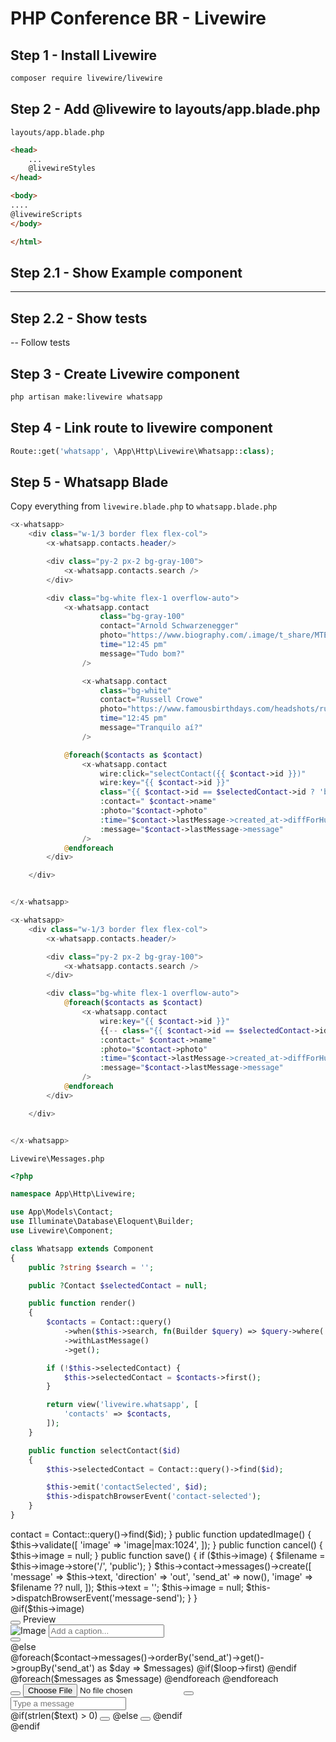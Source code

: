 # PHP Conference BR - Livewire

## Step 1 - Install Livewire

``` bash
composer require livewire/livewire
```

## Step 2 - Add @livewire to layouts/app.blade.php

`layouts/app.blade.php`
``` html
<head>
    ...
    @livewireStyles
</head>

<body>
....
@livewireScripts
</body>

</html>
```

## Step 2.1 - Show Example component


-----

## Step 2.2 - Show tests

-- Follow tests


## Step 3 - Create Livewire component

``` bash
php artisan make:livewire whatsapp
```

## Step 4 - Link route to livewire component

``` php
Route::get('whatsapp', \App\Http\Livewire\Whatsapp::class);
```

## Step 5 - Whatsapp Blade

Copy everything from `livewire.blade.php` to `whatsapp.blade.php`
``` php
<x-whatsapp>
    <div class="w-1/3 border flex flex-col">
        <x-whatsapp.contacts.header/>

        <div class="py-2 px-2 bg-gray-100">
            <x-whatsapp.contacts.search />
        </div>

        <div class="bg-white flex-1 overflow-auto">
            <x-whatsapp.contact
                    class="bg-gray-100"
                    contact="Arnold Schwarzenegger"
                    photo="https://www.biography.com/.image/t_share/MTE5NDg0MDU1MTIyMTE4MTU5/arnold-schwarzenegger-9476355-1-402.jpg"
                    time="12:45 pm"
                    message="Tudo bom?"
                />

                <x-whatsapp.contact
                    class="bg-white"
                    contact="Russell Crowe"
                    photo="https://www.famousbirthdays.com/headshots/russell-crowe-6.jpg"
                    time="12:45 pm"
                    message="Tranquilo aí?"
                />

            @foreach($contacts as $contact)
                <x-whatsapp.contact
                    wire:click="selectContact({{ $contact->id }})"
                    wire:key="{{ $contact->id }}"
                    class="{{ $contact->id == $selectedContact->id ? 'bg-gray-100' : 'bg-white'}}"
                    :contact=" $contact->name"
                    :photo="$contact->photo"
                    :time="$contact->lastMessage->created_at->diffForHumans()"
                    :message="$contact->lastMessage->message"
                />
            @endforeach
        </div>

    </div>


</x-whatsapp>

```

``` php
<x-whatsapp>
    <div class="w-1/3 border flex flex-col">
        <x-whatsapp.contacts.header/>

        <div class="py-2 px-2 bg-gray-100">
            <x-whatsapp.contacts.search />
        </div>

        <div class="bg-white flex-1 overflow-auto">
            @foreach($contacts as $contact)
                <x-whatsapp.contact
                    wire:key="{{ $contact->id }}"
                    {{-- class="{{ $contact->id == $selectedContact->id ? 'bg-gray-100' : 'bg-white'}}" --}}
                    :contact=" $contact->name"
                    :photo="$contact->photo"
                    :time="$contact->lastMessage->created_at->diffForHumans()"
                    :message="$contact->lastMessage->message"
                />
            @endforeach
        </div>

    </div>


</x-whatsapp>

```

`Livewire\Messages.php`

``` php
<?php

namespace App\Http\Livewire;

use App\Models\Contact;
use Illuminate\Database\Eloquent\Builder;
use Livewire\Component;

class Whatsapp extends Component
{
    public ?string $search = '';

    public ?Contact $selectedContact = null;

    public function render()
    {
        $contacts = Contact::query()
            ->when($this->search, fn(Builder $query) => $query->where('name', 'like', "%{$this->search}%"))
            ->withLastMessage()
            ->get();

        if (!$this->selectedContact) {
            $this->selectedContact = $contacts->first();
        }

        return view('livewire.whatsapp', [
            'contacts' => $contacts,
        ]);
    }

    public function selectContact($id)
    {
        $this->selectedContact = Contact::query()->find($id);

        $this->emit('contactSelected', $id);
        $this->dispatchBrowserEvent('contact-selected');
    }
}

```


<?php

namespace App\Http\Livewire;

use App\Models\Contact;
use Illuminate\Http\UploadedFile;
use Livewire\Component;
use Livewire\WithFileUploads;

class Messages extends Component
{
    use WithFileUploads;

    /** @var UploadedFile|null */
    public $image;

    public ?Contact $contact = null;

    public ?string $text = '';

    public $listeners = ['contactSelected'];

    public function render()
    {
        return view('livewire.messages');
    }

    public function contactSelected($id)
    {
        $this->contact = Contact::query()->find($id);
    }

    public function updatedImage()
    {
        $this->validate([
            'image' => 'image|max:1024',
        ]);
    }

    public function cancel()
    {
        $this->image = null;
    }

    public function save()
    {
        if ($this->image) {
            $filename = $this->image->store('/', 'public');
        }

        $this->contact->messages()->create([
            'message'   => $this->text,
            'direction' => 'out',
            'send_at'   => now(),
            'image'     => $filename ?? null,
        ]);

        $this->text  = '';
        $this->image = null;

        $this->dispatchBrowserEvent('message-send');
    }
}




<form wire:submit.prevent="save" class="border flex flex-col bg-gray-100 w-2/3"
      x-data
      @contact-selected.window="$refs.scroll.scrollTop = $refs.scroll.scrollHeight"
      @message-send.window="$refs.scroll.scrollTop = $refs.scroll.scrollHeight"
      x-init="
        $refs.scroll.scrollTop = $refs.scroll.scrollHeight
      ">

    <x-whatsapp.conversation.header
        :contact="$contact->name"
        :photo="$contact->photo"
    />

    @if($this->image)
        <div class="h-full bg-gray-200">
            <div class="flex bg-teal-500 text-white text-lg px-6 py-3 space-x-8 items-center">
                <button wire:click="cancel">
                    <x-icons.x class="h-5 w-5 text-white"/>
                </button>
                <span>Preview</span>
            </div>

            <div class="bg-gray-100 flex flex-col h-3/4 justify-center w-full py-4">
                <img class="h-5/6 m-auto"
                     src="{{ $image->temporaryUrl() }}"
                     alt="Image">

                <input type="text"
                       class="border-0 border-b-2 border-teal-500 w-1/2 mx-auto bg-gray-100 focus:outline-none"
                       placeholder="Add a caption..." wire:model="text"/>
            </div>

            <div class="relative">
                <button wire:click="save"
                        class="hover:bg-emerald-500 -mt-8 absolute bg-emerald-300 flex h-16 items-center justify-center mr-24 right-0 rounded-full w-16">
                    <x-icons.airplane class="text-white h-8 w-8 "/>
                </button>
            </div>
        </div>

    @else

        <div class="flex-1 overflow-auto bg-warmGray-300" x-ref="scroll"
        >
            <div class="py-2 px-3">
                @foreach($contact->messages()->orderBy('send_at')->get()->groupBy('send_at') as $day => $messages)
                    <x-whatsapp.conversation.day :day="$day"/>

                    @if($loop->first)
                        <x-whatsapp.conversation.security-disclaimer/>
                    @endif

                    @foreach($messages as $message)
                        <x-whatsapp.conversation.message
                            :direction="$message->direction"
                            :image="$message->image"
                            :message="$message->message"
                            :time="$message->created_at->format('h:i a')"
                        />
                    @endforeach

                @endforeach
            </div>
        </div>


        <div class="bg-gray-100 px-4 py-4 flex items-center space-x-4">
            <button type="button">
                <x-icons.emoji/>
            </button>

            <input type="file" id="attachment" class="hidden" accept="image/x-png,image/gif,image/jpeg"
                   wire:model="image">
            <button type="button" onclick="document.getElementById('attachment').click()">
                <x-icons.attachment/>
            </button>

            <div class="flex-1">
                <input class="w-full rounded-full px-4 py-2 focus:outline-none text-sm text-gray-600 "
                       type="text" placeholder="Type a message" wire:model="text"/>
            </div>

            @if(strlen($text) > 0)
                <button type="submit">
                    <x-icons.airplane class="text-gray-400 h-7 w-7"/>
                </button>
            @else
                <button type="button">
                    <x-icons.mic/>
                </button>
            @endif
        </div>
    @endif
</form>
